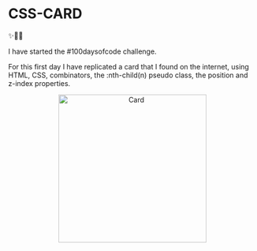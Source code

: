 # CSS-CARD


✨👩‍💻 

<p>I have started the #100daysofcode challenge.</p>

<p>For this first day I have replicated a card that I found on the internet, using HTML, CSS,
combinators, the :nth-child(n) pseudo class, the position and z-index properties.</p>

<div align="center">
  <img width="300" alt="Card" src="https://user-images.githubusercontent.com/93414460/182975928-9e828139-450a-4ba0-ba2d-4a6d0290e0ba.png"/>
  </div>

##
